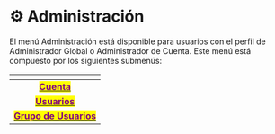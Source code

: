 # ⚙️ Administración

El menú Administración está disponible para usuarios con el perfil de Administrador Global o Administrador de Cuenta. Este menú está compuesto por los siguientes submenús:

<table data-view="cards"><thead><tr><th align="center"></th></tr></thead><tbody><tr><td align="center"><a href="conta.md"><mark style="color:purple;"><strong>Cuenta</strong></mark></a></td></tr><tr><td align="center"><a href="usuarios.md"><mark style="color:purple;"><strong>Usuarios</strong></mark></a></td></tr><tr><td align="center"><a href="grupo-de-usuarios.md"><mark style="color:purple;"><strong>Grupo de Usuarios</strong></mark></a></td></tr></tbody></table>
